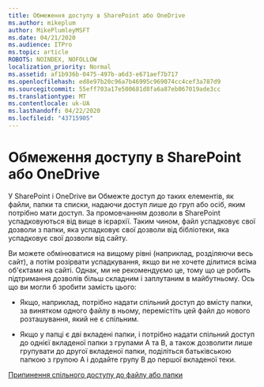 ```yaml
---
title: Обмеження доступу в SharePoint або OneDrive
ms.author: mikeplum
author: MikePlumleyMSFT
ms.date: 04/21/2020
ms.audience: ITPro
ms.topic: article
ROBOTS: NOINDEX, NOFOLLOW
localization_priority: Normal
ms.assetid: af1b936b-0475-497b-a6d3-e671aef7b717
ms.openlocfilehash: ed8e97b20c96a7b46995c969074cc4cef3a787d9
ms.sourcegitcommit: 55eff703a17e500681d8fa6a87eb067019ade3cc
ms.translationtype: MT
ms.contentlocale: uk-UA
ms.lasthandoff: 04/22/2020
ms.locfileid: "43715905"
---
```

# <a name="restrict-access-in-sharepoint-or-onedrive"></a>Обмеження доступу в SharePoint або OneDrive

У SharePoint і OneDrive ви Обмежте доступ до таких елементів, як файли, папки та списки, надаючи доступ лише до груп або осіб, яким потрібно мати доступ. За промовчанням дозволи в SharePoint успадковуються від вище в ієрархії. Таким чином, файл успадковує свої дозволи з папки, яка успадковує свої дозволи від бібліотеки, яка успадковує свої дозволи від сайту.
  
Ви можете обмінюватися на вищому рівні (наприклад, розділяючи весь сайт), а потім розірвати успадкування, якщо ви не хочете ділитися всіма об'єктами на сайті. Однак, ми не рекомендуємо це, тому що це робить підтримання дозволів більш складним і заплутаним в майбутньому. Ось що ви могли б зробити замість цього:
  
- Якщо, наприклад, потрібно надати спільний доступ до вмісту папки, за винятком одного файлу в ньому, перемістіть цей файл до нового розташування, який не є спільним.
    
- Якщо у папці є дві вкладені папки, і потрібно надати спільний доступ до однієї вкладеної папки з групами A та B, а також дозволити лише групувати до другої вкладеної папки, поділіться батьківською папкою з групою A і додайте групу B до першої вкладеної теки.
    
[Припинення спільного доступу до файлу або папки](https://go.microsoft.com/fwlink/?linkid=2008861)
  

